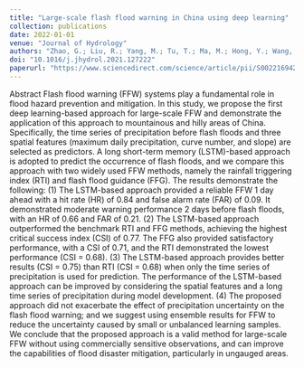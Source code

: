 ```yaml
---
title: "Large-scale flash flood warning in China using deep learning"
collection: publications
date: 2022-01-01
venue: "Journal of Hydrology"
authors: "Zhao, G.; Liu, R.; Yang, M.; Tu, T.; Ma, M.; Hong, Y.; Wang, X."
doi: "10.1016/j.jhydrol.2021.127222"
paperurl: "https://www.sciencedirect.com/science/article/pii/S0022169421012725"
---
```


Abstract
Flash flood warning (FFW) systems play a fundamental role in flood hazard prevention and mitigation. In this study, we propose the first deep learning-based approach for large-scale FFW and demonstrate the application of this approach to mountainous and hilly areas of China. Specifically, the time series of precipitation before flash floods and three spatial features (maximum daily precipitation, curve number, and slope) are selected as predictors. A long short-term memory (LSTM)-based approach is adopted to predict the occurrence of flash floods, and we compare this approach with two widely used FFW methods, namely the rainfall triggering index (RTI) and flash flood guidance (FFG). The results demonstrate the following: (1) The LSTM-based approach provided a reliable FFW 1 day ahead with a hit rate (HR) of 0.84 and false alarm rate (FAR) of 0.09. It demonstrated moderate warning performance 2 days before flash floods, with an HR of 0.66 and FAR of 0.21. (2) The LSTM-based approach outperformed the benchmark RTI and FFG methods, achieving the highest critical success index (CSI) of 0.77. The FFG also provided satisfactory performance, with a CSI of 0.71, and the RTI demonstrated the lowest performance (CSI = 0.68). (3) The LSTM-based approach provides better results (CSI = 0.75) than RTI (CSI = 0.68) when only the time series of precipitation is used for prediction. The performance of the LSTM-based approach can be improved by considering the spatial features and a long time series of precipitation during model development. (4) The proposed approach did not exacerbate the effect of precipitation uncertainty on the flash flood warning; and we suggest using ensemble results for FFW to reduce the uncertainty caused by small or unbalanced learning samples. We conclude that the proposed approach is a valid method for large-scale FFW without using commercially sensitive observations, and can improve the capabilities of flood disaster mitigation, particularly in ungauged areas.

